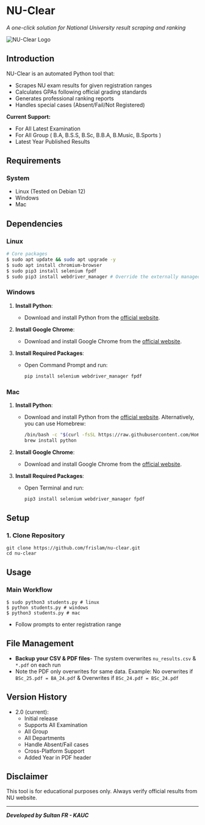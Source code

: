 # NU-Clear
*A one-click solution for National University result scraping and ranking*

![NU-Clear Logo](https://upload.wikimedia.org/wikipedia/en/thumb/5/58/National_University%2C_Bangladesh_crest.svg/800px-National_University%2C_Bangladesh_crest.svg.png)

## Introduction
NU-Clear is an automated Python tool that:
- Scrapes NU exam results for given registration ranges
- Calculates GPAs following official grading standards
- Generates professional ranking reports
- Handles special cases (Absent/Fail/Not Registered)

**Current Support:**
- For All Latest Examination
- For All Group ( B.A, B.S.S, B.Sc, B.B.A, B.Music, B.Sports )
- Latest Year Published Results

## Requirements

### System
- Linux (Tested on Debian 12)
- Windows
- Mac

## Dependencies
 ### Linux
```bash
# Core packages
$ sudo apt update && sudo apt upgrade -y
$ sudo apt install chromium-browser
$ sudo pip3 install selenium fpdf
$ sudo pip3 install webdriver_manager # Override the externally managed environment (not recommended): You can use the '--break-system-packages' flag to override the restriction, but this is not recommended as it may break your Python installation or OS.
```
### Windows

1. **Install Python**:
   - Download and install Python from the [official website](https://www.python.org/downloads/).

2. **Install Google Chrome**:
   - Download and install Google Chrome from the [official website](https://www.google.com/chrome/).

3. **Install Required Packages**:
   - Open Command Prompt and run:
     ```sh
     pip install selenium webdriver_manager fpdf
     ```
### Mac

1. **Install Python**:
   - Download and install Python from the [official website](https://www.python.org/downloads/). Alternatively, you can use Homebrew:
     ```sh
     /bin/bash -c "$(curl -fsSL https://raw.githubusercontent.com/Homebrew/install/HEAD/install.sh)"
     brew install python
     ```
2. **Install Google Chrome**:
   - Download and install Google Chrome from the [official website](https://www.google.com/chrome/).

3. **Install Required Packages**:
   - Open Terminal and run:
     ```sh
     pip3 install selenium webdriver_manager fpdf
     ```
## Setup

 ### 1. Clone Repository
```
git clone https://github.com/frislam/nu-clear.git
cd nu-clear
```
## Usage

 ### Main Workflow
```
$ sudo python3 students.py # linux
$ python students.py # windows
$ python3 students.py # mac
```
- Follow prompts to enter registration range

## File Management
- **Backup your CSV & PDF files**- The system overwrites `nu_results.csv` & `*.pdf` on each run
- Note the PDF only overwrites for same data. Example: No overwrites if `BSc_25.pdf = BA_24.pdf` & Overwrites if `BSc_24.pdf = BSc_24.pdf`

## Version History
- 2.0 (current):
  - Initial release
  - Supports All Examination
  - All Group
  - All Departments
  - Handle Absent/Fail cases
  - Cross-Platform Support
  - Added Year in PDF header

## Disclaimer
This tool is for educational purposes only. Always verify official results from NU website.

---
***Developed by Sultan FR - KAUC***
